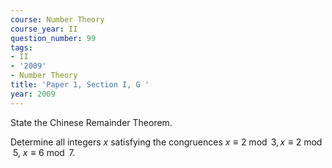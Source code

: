 ```yaml
---
course: Number Theory
course_year: II
question_number: 99
tags:
- II
- '2009'
- Number Theory
title: 'Paper 1, Section I, G '
year: 2009
---
```




State the Chinese Remainder Theorem.

Determine all integers $x$ satisfying the congruences $x \equiv 2 \bmod 3, x \equiv 2 \bmod 5$, $x \equiv 6 \bmod 7 .$